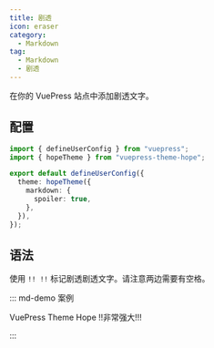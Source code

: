 ```yaml
---
title: 剧透
icon: eraser
category:
  - Markdown
tag:
  - Markdown
  - 剧透
---
```


在你的 VuePress 站点中添加剧透文字。

<!-- more -->

## 配置

```ts twoslash {7} title=".vuepress/config.ts"
import { defineUserConfig } from "vuepress";
import { hopeTheme } from "vuepress-theme-hope";

export default defineUserConfig({
  theme: hopeTheme({
    markdown: {
      spoiler: true,
    },
  }),
});
```

## 语法

使用 `!! !!` 标记剧透剧透文字。请注意两边需要有空格。

::: md-demo 案例

VuePress Theme Hope !!非常强大!!!

:::

